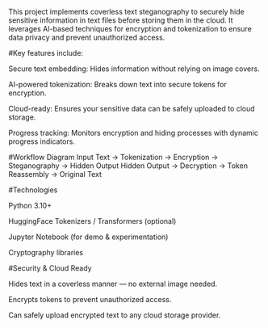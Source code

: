 This project implements coverless text steganography to securely hide sensitive information in text files before storing them in the cloud. It leverages AI-based techniques for encryption and tokenization to ensure data privacy and prevent unauthorized access.

#Key features include:

Secure text embedding: Hides information without relying on image covers.

AI-powered tokenization: Breaks down text into secure tokens for encryption.

Cloud-ready: Ensures your sensitive data can be safely uploaded to cloud storage.

Progress tracking: Monitors encryption and hiding processes with dynamic progress indicators.

#Workflow Diagram
Input Text → Tokenization → Encryption → Steganography → Hidden Output
Hidden Output → Decryption → Token Reassembly → Original Text

#Technologies

Python 3.10+

HuggingFace Tokenizers / Transformers (optional)

Jupyter Notebook (for demo & experimentation)

Cryptography libraries

#Security & Cloud Ready

Hides text in a coverless manner — no external image needed.

Encrypts tokens to prevent unauthorized access.

Can safely upload encrypted text to any cloud storage provider.
